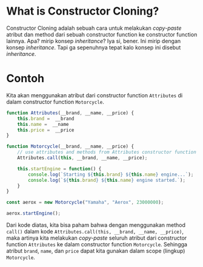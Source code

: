 # What is Constructor Cloning?

Constructor Cloning adalah sebuah cara untuk melakukan *copy-paste* atribut dan method dari sebuah constructor function ke constructor function lainnya. Apa? mirip konsep *inheritance*? Iya si, bener. Ini mirip dengan konsep *inheritance*. Tapi ga sepenuhnya tepat kalo konsep ini disebut *inheritance*.

# Contoh

Kita akan menggunakan atribut dari constructor function `Attributes` di dalam constructor function `Motorcycle`.

```js
function Attributes(__brand, __name, __price) {
    this.brand =  __brand
    this.name =  __name
    this.price =  __price
}

function Motorcycle(__brand, __name, __price) {
    // use attributes and methods from Attributes constructor function
    Attributes.call(this, __brand, __name, __price);

    this.startEngine = function() {
        console.log(`Starting ${this.brand} ${this.name} engine...`);
        console.log(`${this.brand} ${this.name} engine started.`);
    }
}

const aerox = new Motorcycle("Yamaha", "Aerox", 23000000);

aerox.startEngine();
```

Dari kode diatas, kita bisa paham bahwa dengan menggunakan method `call()` dalam kode `Attributes.call(this, __brand, __name, __price)`, maka artinya kita melakukan *copy-paste* seluruh atribut dari constructor function `Attributes` ke dalam constructor function `Motorcycle`. Sehingga atribut `brand`, `name`, dan `price` dapat kita gunakan dalam scope (lingkup) `Motorcycle`.